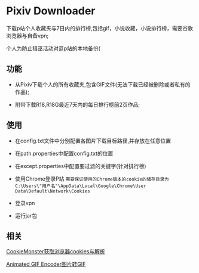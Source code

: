 # Pixiv Downloader
下载p站个人收藏夹与7日内的排行榜,包括gif，小说收藏，小说排行榜，需要谷歌浏览器与自备vpn; 

个人为防止猎巫活动对蓝p站的本地备份(
## 功能
- 从Pixiv下载个人的所有收藏夹,包含GIF文件(无法下载已经被删除或者私有的作品);

- 附带下载R18,R18G最近7天内的每日排行榜前2页作品;
## 使用
- 在config.txt文件中分别配置各图片下载目标路径,并存放在任意位置

- 在path.properties中配置config.txt的位置
- 在except.properties中配置要过滤的关键字(针对排行榜)

- 使用Chrome登录P站
`
  需要保证使用的Chrome版本的cookie的储存目录为C:\Users\"用户名"\AppData\Local\Google\Chrome\User Data\Default\Network\Cookies
  `
- 登录vpn

- 运行jar包
## 相关

[CookieMonster获取浏览器cookies与解析](https://github.com/benjholla/CookieMonster.git)

[Animated GIF Encoder图片转GIF](https://github.com/madmaw/animatedgifencoder.git)

